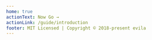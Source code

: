 ```yaml
---
home: true
actionText: Now Go →
actionLink: /guide/introduction
footer: MIT Licensed | Copyright © 2018-present evila
---
```


<HomeExample />